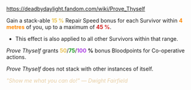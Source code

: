 https://deadbydaylight.fandom.com/wiki/Prove_Thyself

<p>Gain a stack-able <b><span class="clr clr2" style="color: #e8c252 ;">15 %</span></b> Repair Speed bonus for each Survivor within <b><span class="clr clr6" style="color: #ff8800 ;">4 metres</span></b> of you, up to a maximum of <b><span class="clr clr8" style="color: #d41c1c ;">45 %</span></b>.
<ul><li>This effect is also applied to all other Survivors within that range.</li></ul>
<p><i>Prove Thyself</i> grants <span class="clr" style="color: #e8c252;"><b>50</b></span>/<span class="clr" style="color: #199b1e;"><b>75</b></span>/<span class="clr" style="color: #ac3ee3;"><b>100</b></span> <b>%</b> bonus Bloodpoints  for Co-operative actions. 
</p><p><i>Prove Thyself</i> does not stack with other instances of itself.
</p><p><i><span class="clr clr9" style="color: #e7cda2 ;">"Show me what you can do!" — Dwight Fairfield</span></i>
</p>
</p>